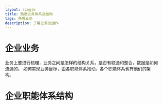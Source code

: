 ```yaml
---
layout: single
title: 熟悉业务体系及结构
tags: 熟悉业务
description: 了解业务的运作
---
```

# 企业业务
业务上要进行梳理，业务之间是怎样的结构关系，是否有联通和整合，数据是如何流通的。
如何实现业务目标，由各职能体系推动。各个职能体系也有他们的架构。
>

# 企业职能体系结构

# 